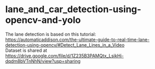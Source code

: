 # lane_and_car_detection-using-opencv-and-yolo
The lane detection is based on this tutorial:
https://automaticaddison.com/the-ultimate-guide-to-real-time-lane-detection-using-opencv/#Detect_Lane_Lines_in_a_Video  
Dataset is shared at  
https://drive.google.com/file/d/1Z235B3PAMQtx_LsikHi-dqdm8bVTnNhN/view?usp=sharing

